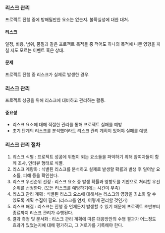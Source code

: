 ### 리스크 관리

프로젝트 진행 중에 방해될만한 요소는 없는지. 불확실성에 대한 대처.

#### 리스크

일정, 비용, 범위, 품질과 같은 프로젝트 목적들 중 적어도 하나의 목적에 나쁜 영향을 끼칠 지도 모르는 이벤트 혹은 상태.

#### 문제

프로젝트 진행 중 리스크가 실제로 발생한 경우.

### 리스크 관리

프로젝트 성공을 위해 리스크에 대비하고 관리하는 활동.

#### 중요성

- 리스크 요소에 대해 적절한 관리를 통해 프로젝트 실패를 예방
- 초기 단계의 리스크를 분석했더라도 리스크 관리 계획이 있어야 실패를 예방.

### 리스크 관리 절차

1. 리스크 식별 : 프로젝트 성공에 위협이 되는 요소들을 파악하기 위해 참여자들이 함께 조사, 인터뷰 형태로 식별.
2. 리스크 계량화 : 식별된 리스크를 분석하고 실제로 발생할 확률과 발생 후 일어날 요소들, 피해 등을 확인한다.
3. 리스크 우선순위 선정 : 리스크 요소 중 발생 확률과 영향도를 기반으로 처리할 우선순위를 선정한다. (모든 리스크를 예방하기에는 시간이 부족)
4. 리스크 관리 계획 : 식별된 리스크 요소에 대해서는 리스크의 영향을 최소화 할 수 있도록 계획 수집이 필요. (리스크를 언제, 어떻게 관리할 것인가)
5. 리스크 해결 : 리스크는 진행 중 언제든지 발생할 수 있기 때문에 프로젝트 초반부터 종료까지 리스크 관리가 수행된다.
6. 결과 측정 및 문서화 : 리스크 관리 계획에 따른 대응방안의 수행 결과가 어느정도 효과가 있었는지에 대해 평가하고, 그 겨로가를 기록해야 한다.
